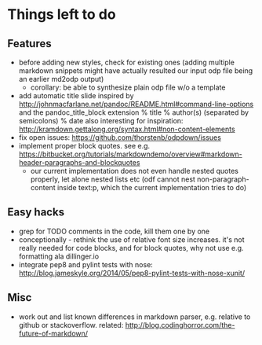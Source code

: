 # Things left to do

## Features

* before adding new styles, check for existing ones (adding multiple
  markdown snippets might have actually resulted our input odp file
  being an earlier md2odp output)
  * corollary: be able to synthesize plain odp file w/o a template
* add automatic title slide
  inspired by http://johnmacfarlane.net/pandoc/README.html#command-line-options
  and the pandoc_title_block extension
      % title
      % author(s) (separated by semicolons)
      % date
  also interesting for inspiration:
  http://kramdown.gettalong.org/syntax.html#non-content-elements
* fix open issues: https://github.com/thorstenb/odpdown/issues
* implement proper block quotes. see e.g.
  https://bitbucket.org/tutorials/markdowndemo/overview#markdown-header-paragraphs-and-blockquotes
  - our current implementation does not even handle nested quotes
  properly, let alone nested lists etc (odf cannot nest
  non-paragraph-content inside text:p, which the current
  implementation tries to do)

## Easy hacks

* grep for TODO comments in the code, kill them one by one
* conceptionally - rethink the use of relative font size
  increases. it's not really needed for code blocks, and for
  block quotes, why not use e.g. formatting ala dillinger.io
* integrate pep8 and pylint tests with nose:
  http://blog.jameskyle.org/2014/05/pep8-pylint-tests-with-nose-xunit/

## Misc

* work out and list known differences in markdown parser,
  e.g. relative to github or stackoverflow.
  related: http://blog.codinghorror.com/the-future-of-markdown/
